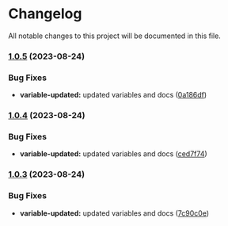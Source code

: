 # Changelog

All notable changes to this project will be documented in this file.

### [1.0.5](https://github.com/shamimice03/terraform-aws-acm-route53/compare/v1.0.4...v1.0.5) (2023-08-24)


### Bug Fixes

* **variable-updated:** updated variables and docs ([0a186df](https://github.com/shamimice03/terraform-aws-acm-route53/commit/0a186df3fce5815983d8d144586ef56f98468893))

### [1.0.4](https://github.com/shamimice03/terraform-aws-acm-route53/compare/v1.0.3...v1.0.4) (2023-08-24)


### Bug Fixes

* **variable-updated:** updated variables and docs ([ced7f74](https://github.com/shamimice03/terraform-aws-acm-route53/commit/ced7f74466de9a09cbd214b95b36a8a6eb9fd49f))

### [1.0.3](https://github.com/shamimice03/terraform-aws-acm-route53/compare/v1.0.2...v1.0.3) (2023-08-24)


### Bug Fixes

* **variable-updated:** updated variables and docs ([7c90c0e](https://github.com/shamimice03/terraform-aws-acm-route53/commit/7c90c0e6a3ec57afdb413c6c7d2376a96a190659))
